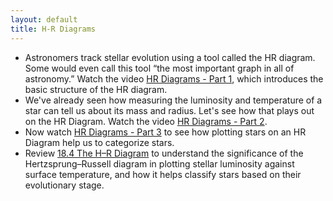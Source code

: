 ```yaml
---
layout: default
title: H-R Diagrams
---
```


- Astronomers track stellar evolution using a tool called the HR diagram. Some would even call this tool “the most important graph in all of astronomy.” Watch the video [HR Diagrams - Part 1](https://youtu.be/1Sp1S8M801I), which introduces the basic structure of the HR diagram. 
- We've already seen how measuring the luminosity and temperature of a star can tell us about its mass and radius. Let's see how that plays out on the HR Diagram. Watch the video [HR Diagrams - Part 2](https://youtu.be/bm6HhmdHvrw?si=GeXEnyyVymvntfEq).
- Now watch [HR Diagrams - Part 3](https://youtu.be/qpt5XeMSrtY?si=eIfzslrRld93rEKL) to see how plotting stars on an HR Diagram help us to categorize stars. 
- Review [18.4 The H–R Diagram](https://openstax.org/books/astronomy-2e/pages/18-4-the-h-r-diagram) to understand the significance of the Hertzsprung–Russell diagram in plotting stellar luminosity against surface temperature, and how it helps classify stars based on their evolutionary stage.
